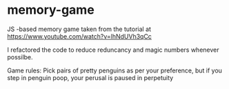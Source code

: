# memory-game
JS -based memory game taken from the tutorial at https://www.youtube.com/watch?v=lhNdUVh3qCc 

I refactored the code to reduce reduncancy and magic numbers whenever possilbe.

Game rules: Pick pairs of pretty penguins as per your preference, but if you step in penguin poop, your perusal is paused in perpetuity